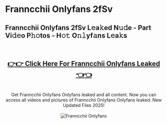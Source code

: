 # Franncchii Onlyfans 2fSv

<h2>Franncchii Onlyfans 2fSv  L𝚎a𝚔ed N𝚞𝚍e - Part Vi𝚍𝚎o P𝚑𝚘tos - H𝚘𝚝 O𝚗𝚕yf𝚊ns L𝚎a𝚔s</h2>
<br>
<div align="center">
<h2><a href="https://213.232.235.80/live/video.php?q=franncchii-onlyfans" rel="nofollow">👉👉 Click Here For Franncchii Onlyfans Leaked 👈👈</a></h2>

<br>
Get Franncchii Onlyfans Onlyfans leaked and all content. Now you can access all videos and pictures of Franncchii Onlyfans Onlyfans leaked. New Updated Files 2025!
<br>
<br>
<a href="https://213.232.235.80/live/video.php?q=franncchii-onlyfans" rel="nofollow" data-target="animated-image.originalLink"><img src="https://i.imgur.com/dJHk4Zq.gif" alt="Franncchii Onlyfans" style="max-width: 100%; display: inline-block;" data-target="animated-image.originalImage"></a>
</div>
<br>